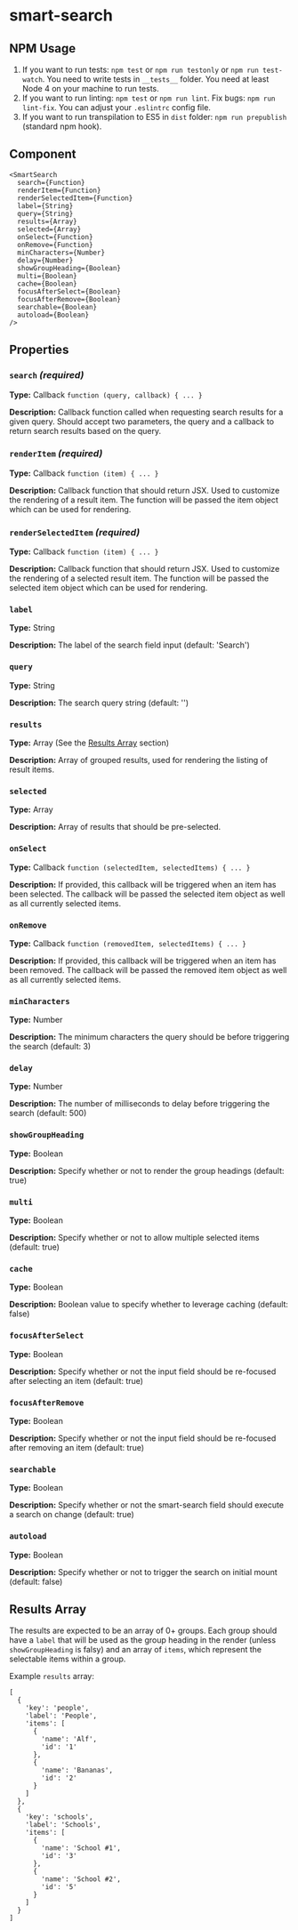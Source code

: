 # smart-search

## NPM Usage

1. If you want to run tests: `npm test` or `npm run testonly` or `npm run test-watch`. You need to write tests in `__tests__` folder. You need at least Node 4 on your machine to run tests.
2. If you want to run linting: `npm test` or `npm run lint`. Fix bugs: `npm run lint-fix`. You can adjust your `.eslintrc` config file.
3. If you want to run transpilation to ES5 in `dist` folder: `npm run prepublish` (standard npm hook).

## Component

```
<SmartSearch
  search={Function}
  renderItem={Function}
  renderSelectedItem={Function}
  label={String}
  query={String}
  results={Array}
  selected={Array}
  onSelect={Function}
  onRemove={Function}
  minCharacters={Number}
  delay={Number}
  showGroupHeading={Boolean}
  multi={Boolean}
  cache={Boolean}
  focusAfterSelect={Boolean}
  focusAfterRemove={Boolean}
  searchable={Boolean}
  autoload={Boolean}
/>
```

## Properties
### `search` *(required)*
**Type:** Callback `function (query, callback) { ... }`

**Description:** Callback function called when requesting search results for a given query. Should accept two parameters, the query and a callback to return search results based on the query.

### `renderItem` *(required)*
**Type:** Callback `function (item) { ... }`

**Description:** Callback function that should return JSX. Used to customize the rendering of a result item. The function will be passed the item object which can be used for rendering.

### `renderSelectedItem` *(required)*
**Type:** Callback `function (item) { ... }`

**Description:** Callback function that should return JSX. Used to customize the rendering of a selected result item. The function will be passed the selected item object which can be used for rendering.

### `label`
**Type:** String

**Description:** The label of the search field input (default: 'Search')

### `query`
**Type:** String

**Description:** The search query string (default: '')

### `results`
**Type:** Array (See the [Results Array](#results-array) section)

**Description:** Array of grouped results, used for rendering the listing of result items.

### `selected`
**Type:** Array

**Description:** Array of results that should be pre-selected.

### `onSelect`
**Type:** Callback `function (selectedItem, selectedItems) { ... }`

**Description:** If provided, this callback will be triggered when an item has been selected. The callback will be passed the selected item object as well as all currently selected items.

### `onRemove`
**Type:** Callback `function (removedItem, selectedItems) { ... }`

**Description:** If provided, this callback will be triggered when an item has been removed. The callback will be passed the removed item object as well as all currently selected items.

### `minCharacters`
**Type:** Number

**Description:** The minimum characters the query should be before triggering the search (default: 3)

### `delay`
**Type:** Number

**Description:** The number of milliseconds to delay before triggering the search (default: 500)

### `showGroupHeading`
**Type:** Boolean

**Description:** Specify whether or not to render the group headings (default: true)

### `multi`
**Type:** Boolean

**Description:** Specify whether or not to allow multiple selected items (default: true)

### `cache`		
**Type:** Boolean		

**Description:** Boolean value to specify whether to leverage caching (default: false)

### `focusAfterSelect`
**Type:** Boolean

**Description:** Specify whether or not the input field should be re-focused after selecting an item (default: true)

### `focusAfterRemove`
**Type:** Boolean

**Description:** Specify whether or not the input field should be re-focused after removing an item (default: true)

### `searchable`
**Type:** Boolean

**Description:** Specify whether or not the smart-search field should execute a search on change (default: true)

### `autoload`
**Type:** Boolean

**Description:** Specify whether or not to trigger the search on initial mount (default: false)

## Results Array
The results are expected to be an array of 0+ groups. Each group should have a `label` that will be used as the group heading in the render (unless `showGroupHeading` is falsy) and an array of `items`, which represent the selectable items within a group.

Example `results` array:
```
[
  {
    'key': 'people',
    'label': 'People',
    'items': [
      {
        'name': 'Alf',
        'id': '1'
      },
      {
        'name': 'Bananas',
        'id': '2'
      }
    ]
  },
  {
    'key': 'schools',
    'label': 'Schools',
    'items': [
      {
        'name': 'School #1',
        'id': '3'
      },
      {
        'name': 'School #2',
        'id': '5'
      }
    ]
  }
]
```
